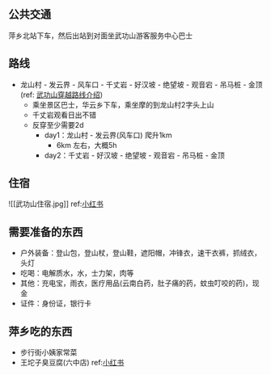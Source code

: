 ## 公共交通
萍乡北站下车，然后出站到对面坐武功山游客服务中心巴士

## 路线
- 龙山村 - 发云界 - 风车口 - 千丈岩 - 好汉坡 - 绝望坡 - 观音宕 - 吊马桩 - 金顶 (ref: [武功山穿越路线介绍](http://xhslink.com/PD0GJp))
	- 乘坐景区巴士，华云乡下车，乘坐摩的到龙山村2字头上山
	- 千丈岩观看日出不错
	- 反穿至少需要2d
		- day1：龙山村 - 发云界(风车口) 爬升1km
			- 6km 左右，大概5h
		- day2：千丈岩 - 好汉坡 - 绝望坡 - 观音宕 - 吊马桩 - 金顶

## 住宿
![[武功山住宿.jpg]]
ref:[小红书](http://xhslink.com/bkkLJp)

## 需要准备的东西
 - 户外装备：登山包，登山杖，登山鞋，遮阳帽，冲锋衣，速干衣裤，抓绒衣，头灯
 - 吃喝：电解质水，水，士力架，肉等
 - 其他：充电宝，雨衣，医疗用品(云南白药，肚子痛的药，蚊虫叮咬的药)，现金
 - 证件：身份证，银行卡

## 萍乡吃的东西
- 步行街小姨家常菜
- 王坨子臭豆腐(六中店)
ref:[小红书](http://xhslink.com/qcCMJp)



